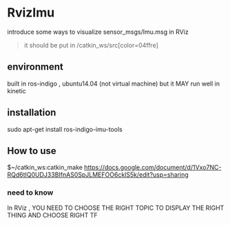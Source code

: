 # RvizImu
introduce some ways to visualize sensor_msgs/Imu.msg in RViz
>it should be put in /catkin_ws/src[color=04ffre]

## environment
built in ros-indigo , ubuntu14.04 (not virtual machine) 
but it MAY run well in kinetic
## installation
sudo apt-get install ros-indigo-imu-tools
## How to use 
$~/catkin_ws:catkin_make
https://docs.google.com/document/d/1Vxo7NC-RQd6tIQ0UDJ33BIfnAS0SpJLMEFOO6cklS5k/edit?usp=sharing
### need to know
In RViz , YOU NEED TO CHOOSE THE RIGHT TOPIC TO DISPLAY THE RIGHT THING
AND CHOOSE RIGHT TF

